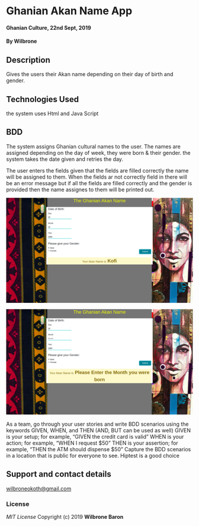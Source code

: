 # Ghanian Akan Name App
#### Ghanian Culture, 22nd Sept, 2019
#### By **Wilbrone**
## Description
Gives the users their Akan name depending on their day of birth and gender.
## Technologies Used
the system uses Html and Java Script
## BDD
The system assigns Ghanian cultural names to the user. The names are assigned depending on the day of week, they were born & their gender.
the system takes the date given and retries the day.

The user enters the fields given that the fields are filled correctly the name will be assigned to them.
When the fields ar not correctly field in there will be an error message
but if all the fields are filled correctly and the gender is provided then the name assignes to them will be printed out.

![this is what should appear if all is okay](images/screenshot.png)

![this is an example of what will happen when a field is left empty](images/screen.png)



As a team, go through your user stories and write BDD scenarios using the keywords GIVEN, WHEN, and THEN (AND, BUT can be used as well)
GIVEN is your setup; for example, “GIVEN the credit card is valid”
WHEN is your action; for example, “WHEN I request $50”
THEN is your assertion; for example, “THEN the ATM should dispense $50”
Capture the BDD scenarios in a location that is public for everyone to see. Hiptest is a good choice 
## Support and contact details
wilbroneokoth@gmail.com
### License
*MIT License*
Copyright (c) 2019 **Wilbrone Baron**
